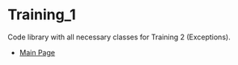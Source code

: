 # Training_1
Code library with all necessary classes for Training 2 (Exceptions).

* [Main Page](https://github.com/PavloPustelnyk/Epam.Trainings)
